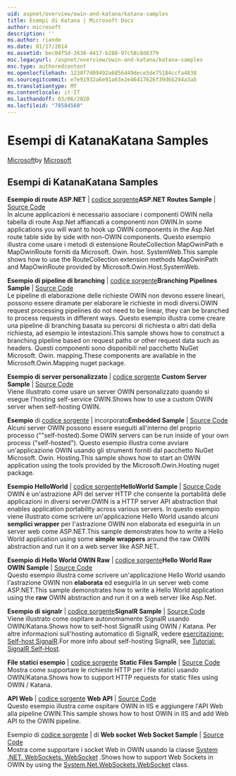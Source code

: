 ```yaml
---
uid: aspnet/overview/owin-and-katana/katana-samples
title: Esempi di Katana | Microsoft Docs
author: microsoft
description: ''
ms.author: riande
ms.date: 01/17/2014
ms.assetid: bec04f5d-2638-4417-b288-97c58c8d6379
msc.legacyurl: /aspnet/overview/owin-and-katana/katana-samples
msc.type: authoredcontent
ms.openlocfilehash: 1238f7d09492a6856d49dece5de75184ccfa4838
ms.sourcegitcommit: e7e91932a6e91a63e2e46417626f39d6b244a3ab
ms.translationtype: MT
ms.contentlocale: it-IT
ms.lasthandoff: 03/06/2020
ms.locfileid: "78584560"
---
```

# <a name="katana-samples"></a><span data-ttu-id="27cdf-102">Esempi di Katana</span><span class="sxs-lookup"><span data-stu-id="27cdf-102">Katana Samples</span></span>

<span data-ttu-id="27cdf-103">[Microsoft](https://github.com/microsoft)</span><span class="sxs-lookup"><span data-stu-id="27cdf-103">by [Microsoft](https://github.com/microsoft)</span></span>

## <a name="katana-samples"></a><span data-ttu-id="27cdf-104">Esempi di Katana</span><span class="sxs-lookup"><span data-stu-id="27cdf-104">Katana Samples</span></span>

<span data-ttu-id="27cdf-105">**Esempio di route ASP.NET** | [codice sorgente](https://github.com/aspnet/samples/tree/master/samples/aspnet/Katana/AspNetRoutes)</span><span class="sxs-lookup"><span data-stu-id="27cdf-105">**ASP.NET Routes Sample** | [Source Code](https://github.com/aspnet/samples/tree/master/samples/aspnet/Katana/AspNetRoutes)</span></span>  
<span data-ttu-id="27cdf-106">In alcune applicazioni è necessario associare i componenti OWIN nella tabella di route Asp.Net affiancati a componenti non OWIN.</span><span class="sxs-lookup"><span data-stu-id="27cdf-106">In some applications you will want to hook up OWIN components in the Asp.Net route table side by side with non-OWIN components.</span></span> <span data-ttu-id="27cdf-107">Questo esempio illustra come usare i metodi di estensione RouteCollection MapOwinPath e MapOwinRoute forniti da Microsoft. Owin. host. SystemWeb.</span><span class="sxs-lookup"><span data-stu-id="27cdf-107">This sample shows how to use the RouteCollection extension methods MapOwinPath and MapOwinRoute provided by Microsoft.Owin.Host.SystemWeb.</span></span>

<span data-ttu-id="27cdf-108">**Esempio di pipeline di branching** | [codice sorgente](https://github.com/aspnet/samples/tree/master/samples/aspnet/Katana/BranchingPipelines)</span><span class="sxs-lookup"><span data-stu-id="27cdf-108">**Branching Pipelines Sample** | [Source Code](https://github.com/aspnet/samples/tree/master/samples/aspnet/Katana/BranchingPipelines)</span></span>  
<span data-ttu-id="27cdf-109">Le pipeline di elaborazione delle richieste OWIN non devono essere lineari, possono essere diramate per elaborare le richieste in modi diversi.</span><span class="sxs-lookup"><span data-stu-id="27cdf-109">OWIN request processing pipelines do not need to be linear, they can be branched to process requests in different ways.</span></span> <span data-ttu-id="27cdf-110">Questo esempio illustra come creare una pipeline di branching basata su percorsi di richiesta o altri dati della richiesta, ad esempio le intestazioni.</span><span class="sxs-lookup"><span data-stu-id="27cdf-110">This sample shows how to construct a branching pipeline based on request paths or other request data such as headers.</span></span> <span data-ttu-id="27cdf-111">Questi componenti sono disponibili nel pacchetto NuGet Microsoft. Owin. mapping.</span><span class="sxs-lookup"><span data-stu-id="27cdf-111">These components are available in the Microsoft.Owin.Mapping nuget package.</span></span>

<span data-ttu-id="27cdf-112">**Esempio di server personalizzato** | [codice sorgente](https://github.com/aspnet/samples/tree/master/samples/aspnet/Katana/CustomServer) </span><span class="sxs-lookup"><span data-stu-id="27cdf-112">**Custom Server Sample** | [Source Code](https://github.com/aspnet/samples/tree/master/samples/aspnet/Katana/CustomServer) </span></span>  
<span data-ttu-id="27cdf-113">Viene illustrato come usare un server OWIN personalizzato quando si esegue l'hosting self-service OWIN.</span><span class="sxs-lookup"><span data-stu-id="27cdf-113">Shows how to use a custom OWIN server when self-hosting OWIN.</span></span>

<span data-ttu-id="27cdf-114">**Esempio** di [codice sorgente](https://github.com/aspnet/samples/tree/master/samples/aspnet/Katana/Embedded) | incorporato</span><span class="sxs-lookup"><span data-stu-id="27cdf-114">**Embedded Sample** | [Source Code](https://github.com/aspnet/samples/tree/master/samples/aspnet/Katana/Embedded)</span></span>  
<span data-ttu-id="27cdf-115">Alcuni server OWIN possono essere eseguiti all'interno del proprio processo (&quot;&quot;self-hosted).</span><span class="sxs-lookup"><span data-stu-id="27cdf-115">Some OWIN servers can be run inside of your own process (&quot;self-hosted&quot;).</span></span> <span data-ttu-id="27cdf-116">Questo esempio illustra come avviare un'applicazione OWIN usando gli strumenti forniti dal pacchetto NuGet Microsoft. Owin. Hosting.</span><span class="sxs-lookup"><span data-stu-id="27cdf-116">This sample shows how to start an OWIN application using the tools provided by the Microsoft.Owin.Hosting nuget package.</span></span>

<span data-ttu-id="27cdf-117">**Esempio HelloWorld** | [codice sorgente](https://github.com/aspnet/samples/tree/master/samples/aspnet/Katana/HelloWorld)</span><span class="sxs-lookup"><span data-stu-id="27cdf-117">**HelloWorld Sample** | [Source Code](https://github.com/aspnet/samples/tree/master/samples/aspnet/Katana/HelloWorld)</span></span>  
<span data-ttu-id="27cdf-118">OWIN è un'astrazione API del server HTTP che consente la portabilità delle applicazioni in diversi server.</span><span class="sxs-lookup"><span data-stu-id="27cdf-118">OWIN is a HTTP server API abstraction that enables application portability across various servers.</span></span> <span data-ttu-id="27cdf-119">In questo esempio viene illustrato come scrivere un'applicazione Hello World usando alcuni **semplici wrapper** per l'astrazione OWIN non elaborata ed eseguirla in un server web come ASP.NET.</span><span class="sxs-lookup"><span data-stu-id="27cdf-119">This sample demonstrates how to write a Hello World application using some **simple wrappers** around the raw OWIN abstraction and run it on a web server like ASP.NET.</span></span>

<span data-ttu-id="27cdf-120">**Esempio di Hello World OWIN Raw** | [codice sorgente](https://github.com/aspnet/samples/tree/master/samples/aspnet/Katana/HelloWorldRawOwin)</span><span class="sxs-lookup"><span data-stu-id="27cdf-120">**Hello World Raw OWIN Sample** | [Source Code](https://github.com/aspnet/samples/tree/master/samples/aspnet/Katana/HelloWorldRawOwin)</span></span>  
<span data-ttu-id="27cdf-121">Questo esempio illustra come scrivere un'applicazione Hello World usando l'astrazione OWIN non **elaborata** ed eseguirla in un server web come ASP.NET.</span><span class="sxs-lookup"><span data-stu-id="27cdf-121">This sample demonstrates how to write a Hello World application using the **raw** OWIN abstraction and run it on a web server like Asp.Net.</span></span>

<span data-ttu-id="27cdf-122">**Esempio di signalr** | [codice sorgente](https://github.com/aspnet/samples/tree/master/samples/aspnet/Katana/SignalR)</span><span class="sxs-lookup"><span data-stu-id="27cdf-122">**SignalR Sample** | [Source Code](https://github.com/aspnet/samples/tree/master/samples/aspnet/Katana/SignalR)</span></span>  
<span data-ttu-id="27cdf-123">Viene illustrato come ospitare autonomamente SignalR usando OWIN/Katana.</span><span class="sxs-lookup"><span data-stu-id="27cdf-123">Shows how to self-host SignalR using OWIN / Katana.</span></span> <span data-ttu-id="27cdf-124">Per altre informazioni sull'hosting automatico di SignalR, vedere [esercitazione: Self-host SignalR](../../../signalr/overview/deployment/tutorial-signalr-self-host.md).</span><span class="sxs-lookup"><span data-stu-id="27cdf-124">For more info about self-hosting SignalR, see [Tutorial: SignalR Self-Host](../../../signalr/overview/deployment/tutorial-signalr-self-host.md).</span></span>

<span data-ttu-id="27cdf-125">**File statici esempio** | [codice sorgente](https://github.com/aspnet/samples/tree/master/samples/aspnet/Katana/StaticFilesSample) </span><span class="sxs-lookup"><span data-stu-id="27cdf-125">**Static Files Sample** | [Source Code](https://github.com/aspnet/samples/tree/master/samples/aspnet/Katana/StaticFilesSample) </span></span>  
<span data-ttu-id="27cdf-126">Mostra come supportare le richieste HTTP per i file statici usando OWIN/Katana.</span><span class="sxs-lookup"><span data-stu-id="27cdf-126">Shows how to support HTTP requests for static files using OWIN / Katana.</span></span>

<span data-ttu-id="27cdf-127">**API Web** | [codice sorgente](https://github.com/aspnet/samples/tree/master/samples/aspnet/Katana/WebApi) </span><span class="sxs-lookup"><span data-stu-id="27cdf-127">**Web API** | [Source Code](https://github.com/aspnet/samples/tree/master/samples/aspnet/Katana/WebApi) </span></span>  
<span data-ttu-id="27cdf-128">Questo esempio illustra come ospitare OWIN in IIS e aggiungere l'API Web alla pipeline OWIN.</span><span class="sxs-lookup"><span data-stu-id="27cdf-128">This sample shows how to host OWIN in IIS and add Web API to the OWIN pipeline.</span></span>

<span data-ttu-id="27cdf-129">Esempio di [codice sorgente](https://github.com/aspnet/samples/tree/master/samples/aspnet/Katana/WebSocketSample) | di **Web socket** </span><span class="sxs-lookup"><span data-stu-id="27cdf-129">**Web Socket Sample** | [Source Code](https://github.com/aspnet/samples/tree/master/samples/aspnet/Katana/WebSocketSample) </span></span>  
<span data-ttu-id="27cdf-130">Mostra come supportare i socket Web in OWIN usando la classe [System .NET. WebSockets. WebSocket](https://msdn.microsoft.com/library/system.net.websockets.websocket(v=vs.110).aspx) .</span><span class="sxs-lookup"><span data-stu-id="27cdf-130">Shows how to support Web Sockets in OWIN by using the [System.Net.WebSockets.WebSocket](https://msdn.microsoft.com/library/system.net.websockets.websocket(v=vs.110).aspx) class.</span></span>
